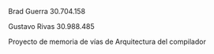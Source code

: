 Brad Guerra 30.704.158

Gustavo Rivas 30.988.485

Proyecto de memoria de vías de Arquitectura del compilador

